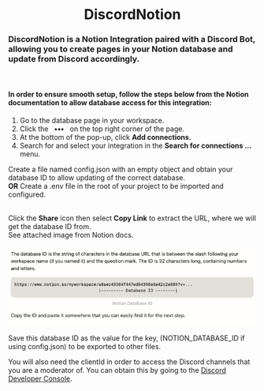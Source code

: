 
<h1 align='center'>DiscordNotion</h1>

<h3>DiscordNotion is a Notion Integration paired with a Discord Bot, allowing you to create pages in your Notion database and update from Discord accordingly.</h3>
<br/>

<h4>
In order to ensure smooth setup, follow the steps below from the Notion documentation to allow database access for this integration:
</h4>

<ol>
<li>Go to the database page in your workspace.</li>
<li>Click the &nbsp; <b>•••</b> &nbsp; on the top right corner of the page.</li>
<li>At the bottom of the pop-up, click <b>Add connections.</b> </li>
<li>Search for and select your integration in the <b>Search for connections ... </b> &nbsp; menu.</li>
</ol>


Create a file named config.json with an empty object and obtain your database ID to allow updating of the correct database. <br> 
<b>OR</b>
Create a .env file in the root of your project to be imported and configured.

<br>Click the <b>Share</b> icon then select <b>Copy Link</b> to extract the URL, where we will get the database ID from. 
<br>
See attached image from Notion docs.

<img src='./databaseId.png'></img>

Save this database ID as the value for the key, (NOTION_DATABASE_ID if using config.json) to be exported to other files.

You will also need the clientId in order to access the Discord channels that you are a moderator of. You can obtain this by going to the <a href='https://discord.com/developers/applications'>Discord Developer Console<a>.